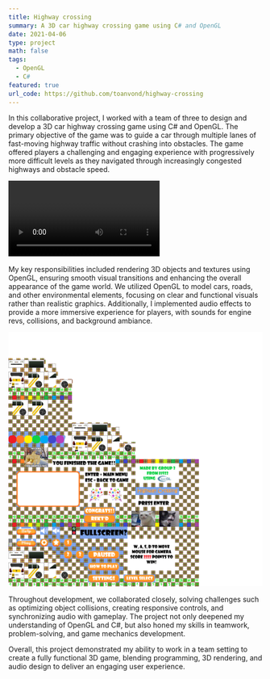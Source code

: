 ```yaml
---
title: Highway crossing
summary: A 3D car highway crossing game using C# and OpenGL
date: 2021-04-06
type: project
math: false
tags:
  - OpenGL
  - C#
featured: true
url_code: https://github.com/toanvond/highway-crossing
---
```


In this collaborative project, I worked with a team of three to design and develop a 3D car highway crossing game using C# and OpenGL. The primary objective of the game was to guide a car through multiple lanes of fast-moving highway traffic without crashing into obstacles. The game offered players a challenging and engaging experience with progressively more difficult levels as they navigated through increasingly congested highways and obstacle speed.

<video controls>
  <source src="demo.mp4" type="video/mp4">
  Your browser does not support the video tag.
</video>

My key responsibilities included rendering 3D objects and textures using OpenGL, ensuring smooth visual transitions and enhancing the overall appearance of the game world. We utilized OpenGL to model cars, roads, and other environmental elements, focusing on clear and functional visuals rather than realistic graphics. Additionally, I implemented audio effects to provide a more immersive experience for players, with sounds for engine revs, collisions, and background ambiance.

![Texture](TEXTURE.png)

Throughout development, we collaborated closely, solving challenges such as optimizing object collisions, creating responsive controls, and synchronizing audio with gameplay. The project not only deepened my understanding of OpenGL and C#, but also honed my skills in teamwork, problem-solving, and game mechanics development.

Overall, this project demonstrated my ability to work in a team setting to create a fully functional 3D game, blending programming, 3D rendering, and audio design to deliver an engaging user experience.